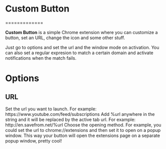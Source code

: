 <h1>Custom Button</h1>
=============

<b>Custom Button</b> is a simple Chrome extension where you can customize a button, set an URL, change the icon and some other stuff.

Just go to options and set the url and the window mode on activation.
You can also set a regular expresion to match a certain domain and activate notifications when the match fails.

Options
=======
<h2>URL</h2>
Set the url you want to launch. For example:
https://www.youtube.com/feed/subscriptions
Add %url anywhere in the string and it will be replaced by the active tab url. For example:
http://en.savefrom.net/%url
Choose the opening method. For example, you could set the url to chrome://extensions and then set it to open on a popup window. This way your button will open the extensions page on a separate popup window, pretty cool!